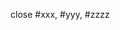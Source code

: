 <!--
 Thank you for submitting a Pull Request.
 Please read our Pull Request guidelines:
 https://github.com/dream-num/univer/blob/dev/CONTRIBUTING.md#submitting-pull-requests
-->

<!-- Associate issues with the pull request if there is one. Separate them width commas. -->
<!-- Feel free to delete this if there is no related issue. -->

close #xxx, #yyy, #zzzz

<!-- A description of the proposed changes. -->

<!-- How to test them. -->

<!-- Uncomment the below lines if there are breaking changes introduced in this PR. -->
<!-- BREAKING CHANGE:
Before:

After: -->
